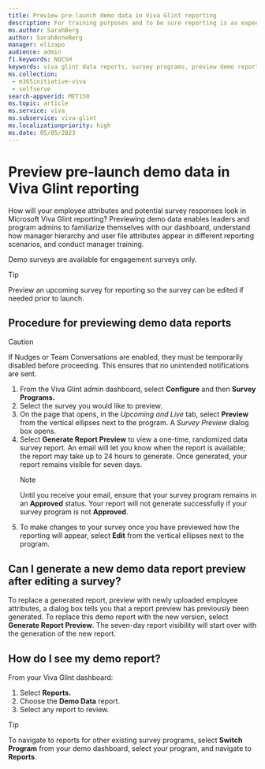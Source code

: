 ```yaml
---
title: Preview pre-launch demo data in Viva Glint reporting
description: For training purposes and to be sure reporting is as expected, admins can use demo data to preview reporting prior to a survey launch.
ms.author: SarahBerg
author: SarahAnneBerg
manager: elizapo
audience: admin
f1.keywords: NOCSH
keywords: viva glint data reports, survey programs, preview demo reports
ms.collection: 
 - m365initiative-viva
 - selfserve
search-appverid: MET150
ms.topic: article
ms.service: viva
ms.subservice: viva-glint
ms.localizationpriority: high
ms.date: 05/05/2023
---
```


# Preview pre-launch demo data in Viva Glint reporting

How will your employee attributes and potential survey responses look in Microsoft Viva Glint reporting? Previewing demo data enables leaders and program admins to familiarize themselves with our dashboard, understand how manager hierarchy and user file attributes appear in different reporting scenarios, and conduct manager training.

Demo surveys are available for engagement surveys only.

>[!TIP]
> Preview an upcoming survey for reporting so the survey can be edited if needed prior to launch.

## Procedure for previewing demo data reports

>[!CAUTION]
> If Nudges or Team Conversations are enabled, they must be temporarily disabled before proceeding. This ensures that no unintended notifications are sent.

1. From the Viva Glint admin dashboard, select **Configure** and then **Survey Programs.**
2. Select the survey you would like to preview.
3. On the page that opens, in the _Upcoming and Live_ tab, select **Preview** from the vertical ellipses next to the program. A _Survey Preview_ dialog box opens.
4. Select **Generate Report Preview** to view a one-time, randomized data survey report. An email will let you know when the report is available; the report may take up to 24 hours to generate. Once generated, your report remains visible for seven days.
     >[!NOTE]
     > Until you receive your email, ensure that your survey program remains in an **Approved** status. Your report will not generate successfully if your survey program is not **Approved**.
5. To make changes to your survey once you have previewed how the reporting will appear, select **Edit** from the vertical ellipses next to the program.

## Can I generate a new demo data report preview after editing a survey?

To replace a generated report, preview with newly uploaded employee attributes, a dialog box tells you that a report preview has previously been generated. To replace this demo report with the new version, select **Generate Report Preview**. The seven-day report visibility will start over with the generation of the new report.

## How do I see my demo report?

From your Viva Glint dashboard:

1. Select **Reports.**
2. Choose the **Demo Data** report.
3. Select any report to review.

>[!TIP]
> To navigate to reports for other existing survey programs, select **Switch Program** from your demo dashboard, select your program, and navigate to **Reports**.
